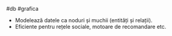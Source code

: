 #db #grafica 
- Modelează datele ca noduri și muchii (entități și relații).
- Eficiente pentru rețele sociale, motoare de recomandare etc.
